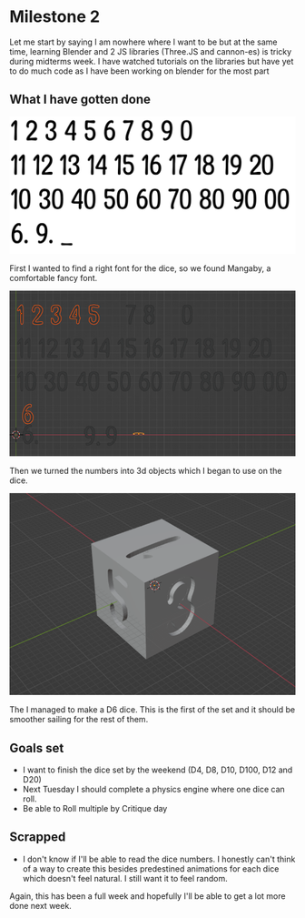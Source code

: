# Milestone 2

Let me start by saying I am nowhere where I want to be but at the same time, learning Blender and 2 JS libraries (Three.JS and cannon-es) is tricky during midterms week.  I have watched tutorials on the libraries but have yet to do much code as I have been working on blender for the most part

## What I have gotten done

![DiceNumbers](./DiceNumbers.png)

First I wanted to find a right font for the dice, so we found Mangaby, a comfortable fancy font.

![BlenderDiceNumbers](./DiceBlender.PNG)

Then we turned the numbers into 3d objects which I began to use on the dice.

![d6](./D6Blender.PNG)

The I managed to make a D6 dice.  This is the first of the set and it should be smoother sailing for the rest of them.

## Goals set

* I want to finish the dice set by the weekend (D4, D8, D10, D100, D12 and D20)
* Next Tuesday I should complete a physics engine where one dice can roll. 
* Be able to Roll multiple by Critique day

## Scrapped

* I don't know if I'll be able to read the dice numbers.  I honestly can't think of a way to create this besides predestined animations for each dice which doesn't feel natural.  I still want it to feel random.

Again, this has been a full week and hopefully I'll be able to get a lot more done next week.